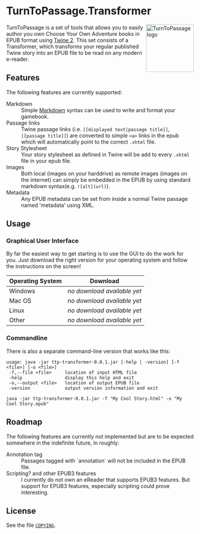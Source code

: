 # TurnToPassage.Transformer

<img src="http://turntopassage.github.io/images/logo.svg" alt="TurnToPassage logo" title="TurnToPassage.Transformer" align="right" width="128" />

TurnToPassage is a set of tools that allows you to easily author you own Choose Your Own Adventure books in EPUB format
using [Twine 2](http://twinery.org/). This set consists of a Transformer, which transforms your regular published Twine story into an EPUB
file to be read on any modern e-reader.

## Features

The following features are currently supported:
<dl>
 <dt>Markdown</dt>
 <dd>Simple <a href="http://daringfireball.net/projects/markdown/">Markdown</a> syntax can be used to write and format your gamebook.</dd>
 <dt>Passage links</dt>
 <dd>Twine passage links (i.e. <code>[[displayed text|passage title]]</code>, <code>[[passage title]]</code>) are converted to simple <code>&lt;a&gt;</code> links in the epub which will automatically point to the correct <code>.xhtml</code> file.</dd>
 <dt>Story Stylesheet</dt>
 <dd>Your story stylesheet as defined in Twine will be add to every <code>.xhtml</code> file in your epub file.</dt>
 <dt>Images</dt>
 <dd>Both local (images on your harddrive) as remote images (images on the internet) can simply be embedded in the EPUB by using standard markdown syntax(e.g. <code>![alt](url)</code>).</dd>
 <dt>Metadata</dt>
 <dd>Any EPUB metadata can be set from inside a normal Twine passage named 'metadata' using XML.</dd>
</dl>

## Usage

### Graphical User Interface

By far the easiest way to get starting is to use the GUI to do the work for you. Just download the right version for
your operating system and follow the instructions on the screen!

Operating System  | Download
----------------- | -------------
Windows           | _no download available yet_
Mac OS            | _no download available yet_
Linux             | _no download available yet_
Other             | _no download available yet_

### Commandline

There is also a separate command-line version that works like this:

```
usage: java -jar ttp-transformer-0.0.1.jar [-help | -version] [-f <file>] [-o <file>]
 -f,--file <file>     location of input HTML file
 -help                display this help and exit
 -o,--output <file>   location of output EPUB file
 -version             output version information and exit
```

```
java -jar ttp-transformer-0.0.1.jar -f "My Cool Story.html" -o "My Cool Story.epub"
```

## Roadmap

The following features are currently not implemented but are to be expected somewhere in the indefinite future, in
roughly:

<dl>
  <dt>Annotation tag</dt>
  <dd>Passages tagged with `annotation` will not be included in the EPUB file.</dd>
  <dt>Scripting? and other EPUB3 features</dt>
  <dd>I currently do not own an eReader that supports EPUB3 features. But support for EPUB3 features, especially
  scripting could prove interesting.</dd>
</dl>

## License

See the file [`COPYING`](https://raw.githubusercontent.com/TurnToPassage/TurnToPassage.Transformer/master/COPYING).
